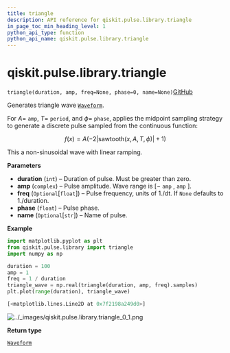 ```yaml
---
title: triangle
description: API reference for qiskit.pulse.library.triangle
in_page_toc_min_heading_level: 1
python_api_type: function
python_api_name: qiskit.pulse.library.triangle
---
```


# qiskit.pulse.library.triangle

<span id="qiskit.pulse.library.triangle" />

`triangle(duration, amp, freq=None, phase=0, name=None)`[GitHub](https://github.com/qiskit/qiskit/tree/stable/0.21/qiskit/pulse/library/discrete.py "view source code")

Generates triangle wave [`Waveform`](qiskit.pulse.library.Waveform "qiskit.pulse.library.Waveform").

For $A=$ `amp`, $T=$ `period`, and $\phi=$ `phase`, applies the midpoint sampling strategy to generate a discrete pulse sampled from the continuous function:

$$
f(x) = A \left(-2\left\vert \text{sawtooth}(x, A, T, \phi)\right\vert  + 1\right)
$$

This a non-sinusoidal wave with linear ramping.

**Parameters**

*   **duration** (`int`) – Duration of pulse. Must be greater than zero.
*   **amp** (`complex`) – Pulse amplitude. Wave range is $[-$ `amp` $,$ `amp` $]$.
*   **freq** (`Optional`\[`float`]) – Pulse frequency, units of 1./dt. If `None` defaults to 1./duration.
*   **phase** (`float`) – Pulse phase.
*   **name** (`Optional`\[`str`]) – Name of pulse.

**Example**

```python
import matplotlib.pyplot as plt
from qiskit.pulse.library import triangle
import numpy as np

duration = 100
amp = 1
freq = 1 / duration
triangle_wave = np.real(triangle(duration, amp, freq).samples)
plt.plot(range(duration), triangle_wave)
```

```python
[<matplotlib.lines.Line2D at 0x7f2198a249d0>]
```

![../\_images/qiskit.pulse.library.triangle\_0\_1.png](/images/api/qiskit/0.37/qiskit.pulse.library.triangle_0_1.png)

**Return type**

[`Waveform`](qiskit.pulse.library.Waveform "qiskit.pulse.library.waveform.Waveform")

